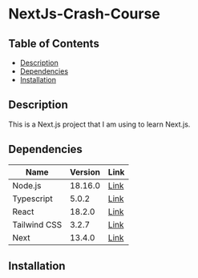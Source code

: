 # NextJs-Crash-Course

## Table of Contents

-   [Description](#description)
-   [Dependencies](#dependencies)
-   [Installation](#installation)

## Description

This is a Next.js project that I am using to learn Next.js.

## Dependencies

| Name             | Version | Link                                                   |
| ---------------- | ------- | ------------------------------------------------------ |
| Node.js          | 18.16.0 | [Link](https://nodejs.org/en/)                         |
| Typescript       | 5.0.2   | [Link](https://www.typescriptlang.org/)                |
| React            | 18.2.0  | [Link](https://reactjs.org/)                           |
| Tailwind CSS     | 3.2.7   | [Link](https://tailwindcss.com/)                       |
| Next             | 13.4.0  | [Link](https://nextjs.org/)                            |

## Installation

